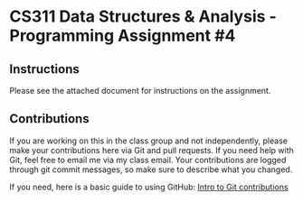 # CS311 Data Structures & Analysis - Programming Assignment #4

## Instructions 

Please see the attached document for instructions on the assignment.

## Contributions 
If you are working on this in the class group and not independently, please make your contributions here via Git and pull requests. If you need help with Git, feel free to email me via my class email. 
Your contributions are logged through git commit messages, so make sure to describe what you changed.

If you need, here is a basic guide to using GitHub: [Intro to Git contributions](https://github.com/firstcontributions/first-contributions)
